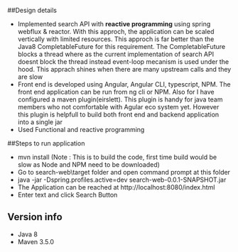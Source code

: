 
##Design details
<ul>
<li>
Implemented search API with <b>reactive programming</b> using spring webflux & reactor. 
With this approch, the application can be scaled vertically with limited resources.
This approch is far better than the Java8 CompletableFuture for this requirement. 
The CompletableFuture blocks a thread where as the current implementation of search API doesnt block the thread instead event-loop mecanism is used under the hood.
This apprach shines when there are many upstream calls and they are slow
</li>

<li>
Front end is developed using Angular, Angular CLI, typescript, NPM. 
The front end application can be run from ng cli or NPM. 
Also for I have configured a maven plugin(eirslett). 
This plugin is handy for java team members who not comfortable with Agular eco system yet. 
However this plugin is helpfull to build both front end and backend application into a single jar
</li>

<li>Used Functional and reactive programming</li>
</ul>

##Steps to run application
<ul>
<li>mvn install (Note : This is to build the code, first time build would be slow as Node and NPM need to be downloaded)</li>
<li>Go to search-web\target folder and open command prompt at this folder</li>
<li>java -jar -Dspring.profiles.active=dev search-web-0.0.1-SNAPSHOT.jar</li>
<li>The Application can be reached at http://localhost:8080/index.html</li>
<li>Enter text and click Search Button </li>
</ul>

## Version info
<ul>
<li>Java 8</li>
<li>Maven 3.5.0</li>
</ul>
